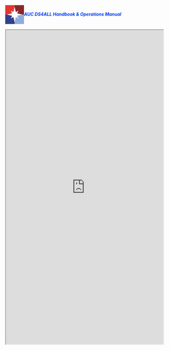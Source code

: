 <head>
  <link rel="shortcut icon" type="image/x-icon" href="images/favicon/favicon.ico">
</head>
<img src="/images/ds4all_logo_1200x1200.png" width="60" align="left">
<h5><span class="" style="color: rgb(0, 61, 245);">AUC DS4ALL Handbook & Operations Manual</span></h5><br>
<iframe width='100%' height='1000px' src="https://docs.google.com/document/d/e/2PACX-1vSbp1RoSMKDk3w1s1btT3SkyRug_VNysbAsDcggVs-Adc_9sD2e1tyHGgka-6olNLCflgxZZQbfgScZ/pub?embedded=true"></iframe>
